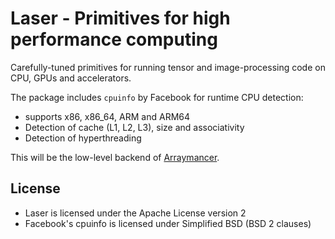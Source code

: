# Laser - Primitives for high performance computing

Carefully-tuned primitives for running tensor and image-processing code
on CPU, GPUs and accelerators.

The package includes `cpuinfo` by Facebook for runtime CPU detection:
  - supports x86, x86_64, ARM and ARM64
  - Detection of cache (L1, L2, L3), size and associativity
  - Detection of hyperthreading

This will be the low-level backend of [Arraymancer](https://github.com/mratsim/Arraymancer).

## License

* Laser is licensed under the Apache License version 2
* Facebook's cpuinfo is licensed under Simplified BSD (BSD 2 clauses)
